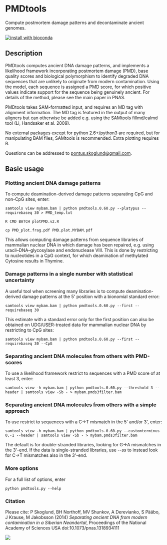 # PMDtools
Compute postmortem damage patterns and decontaminate ancient genomes. 

[![install with bioconda](https://img.shields.io/badge/install%20with-bioconda-brightgreen.svg?style=flat-square)](http://bioconda.github.io/recipes/pmdtools/README.html)


## Description

PMDtools computes ancient DNA damage patterns, and implements a likelihood framework incorporating postmortem damage (PMD), base quality scores and biological polymorphism to identify degraded DNA sequences that are unlikely to originate from modern contamination. Using the model, each sequence is assigned a PMD score, for which positive values indicate support for the sequence being genuinely ancient. For details of the method, please see the main paper in PNAS.

PMDtools takes SAM-formatted input, and requires an MD tag with alignment information. The MD tag is featured in the output of many aligners but can otherwise be added e.g. using the SAMtools fillmd/calmd tool (Li, Handsaker et al. 2009).

No external packages except for python 2.6+/python3 are required, but for manipulating BAM files, SAMtools is recommended. Extra plotting requires R.

Questions can be addressed to pontus.skoglund@gmail.com.

## Basic usage

### Plotting ancient DNA damage patterns
To compute deamination-derived damage patterns separating CpG and non-CpG sites, enter:

```
samtools view mybam.bam | python pmdtools.0.60.py --platypus --requirebaseq 30 > PMD_temp.txt

R CMD BATCH plotPMD.v2.R

cp PMD_plot.frag.pdf PMD.plot.MYBAM.pdf
```

This allows computing damage patterns from sequence libraries of mammalian nuclear DNA in which damage has been repaired, e.g. using uracil–DNA–glycosylase and endonuclease VIII. This is done by restricting to nucleotides in a CpG context, for which deamination of methylated Cytosine results in Thymine.

### Damage patterns in a single number with statistical uncertainty
A useful tool when screening many libraries is to compute deamination-derived damage patterns at the 5' position with a bionomial standard error:

```
samtools view mybam.bam | python pmdtools.0.60.py --first --requirebaseq 30
```
This estimate with a standard error only for the first position can also be obtained on UDG/USER-treated data for mammalian nuclear DNA by restricting to CpG sites:
```
samtools view mybam.bam | python pmdtools.0.60.py --first --requirebaseq 30 --CpG
```

### Separating ancient DNA molecules from others with PMD-scores
To use a likelihood framework restrict to sequences with a PMD score of at least 3, enter:
```
samtools view -h mybam.bam | python pmdtools.0.60.py --threshold 3 --header | samtools view -Sb - > mybam.pmds3filter.bam
```
### Separating ancient DNA molecules from others with a simple approach
To use restrict to sequences with a C->T mismatch in the 5' and/or 3', enter:
```
samtools view -h mybam.bam | python pmdtools.0.60.py --customterminus 0,-1 --header | samtools view -Sb - > mybam.pmds3filter.bam
```
The default is for double-stranded libraries, looking for G->A mismatches in the 3'-end. If the data is single-stranded libraries, use *--ss* to instead look for C->T mismatches also in the 3'-end.


### More options
For a full list of options, enter
```
python pmdtools.py --help
```

### Citation
Please cite: P Skoglund, BH Northoff, MV Shunkov, A Derevianko, S Pääbo, J Krause, M Jakobsson (2014) *Separating ancient DNA from modern contamination in a Siberian Neandertal*, Proceedings of the National Academy of Sciences USA doi:10.1073/pnas.1318934111

 ![](https://github.com/pontussk/PMDtools/blob/master/PMD_Skoglund_et_al_2015_Current_Biology.png?raw=true)

